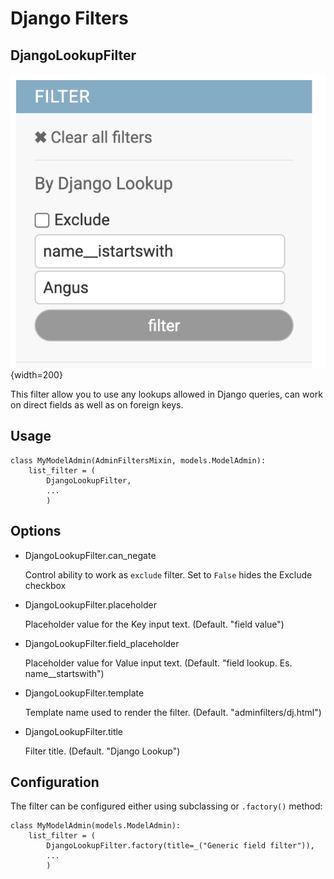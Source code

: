# Django Filters

## DjangoLookupFilter

![dj](../static/images/dj.png){width=200}


This filter allow you to use any lookups allowed in Django queries, can work on direct fields as well as on foreign keys.


## Usage


    class MyModelAdmin(AdminFiltersMixin, models.ModelAdmin):
        list_filter = (
            DjangoLookupFilter,
            ...
            )

## Options

- DjangoLookupFilter.can_negate
    
    Control ability to work as `exclude` filter. Set to `False` hides the Exclude checkbox

- DjangoLookupFilter.placeholder

    Placeholder value for the Key input text. (Default. "field value")

- DjangoLookupFilter.field_placeholder

    Placeholder value for Value input text. (Default. "field lookup. Es. name__startswith")

- DjangoLookupFilter.template

    Template name used to render the filter. (Default. "adminfilters/dj.html")

- DjangoLookupFilter.title

    Filter title. (Default. "Django Lookup")

## Configuration


The filter can be configured either using subclassing or `.factory()` method:

    class MyModelAdmin(models.ModelAdmin):
        list_filter = (
            DjangoLookupFilter.factory(title=_("Generic field filter")),
            ...
            )
